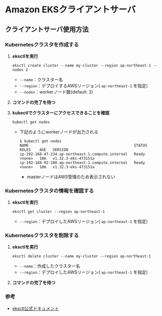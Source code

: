 # Amazon EKSクライアントサーバ

## クライアントサーバ使用方法

### Kubernetesクラスタを作成する

1. **eksctlを実行**
   ```
   eksctl create cluster --name my-cluster --region ap-northeast-1 --nodes 2
   ```
   - `--name`：クラスター名
   - `--region`：デプロイするAWSリージョン( `ap-northeast-1` を指定)
   - `--nodes`：workerノード数(default: 2)

2. **コマンドの完了を待つ**

3. **kubectlでクラスターにアクセスできることを確認**
   ```
   kubectl get nodes
   ```
   - 下記のようにworkerノードが出力される
      ```
      $ kubectl get nodes
      NAME                                                STATUS   ROLES    AGE   VERSION
      ip-192-168-47-234.ap-northeast-1.compute.internal   Ready    <none>   10m   v1.32.3-eks-473151a
      ip-192-168-92-180.ap-northeast-1.compute.internal   Ready    <none>   10m   v1.32.3-eks-473151a
      ```
      - masterノードはAWS管理のため表示されない

### Kubernetesクラスタの情報を確認する

1. **eksctlを実行**
   ```
   eksctl get cluster --region ap-northeast-1
   ```
   - `--region`：デプロイしたAWSリージョン( `ap-northeast-1` を指定)

### Kubernetesクラスタを削除する

1. **eksctlを実行**
   ```
   eksctl delete cluster --name my-cluster --region ap-northeast-1
   ```
   - `--name`：作成したクラスター名
   - `--region`：デプロイしたAWSリージョン( `ap-northeast-1` を指定)

2. **コマンドの完了を待つ**

### 参考

- [eksctl公式ドキュメント](https://eksctl.io/)

